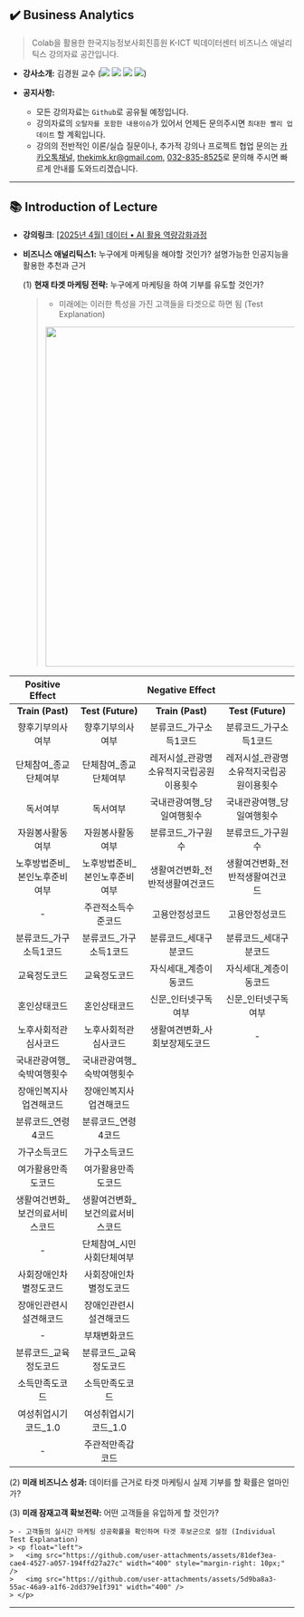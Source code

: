 ## ✔️ Business Analytics

> Colab을 활용한 한국지능정보사회진흥원 K-ICT 빅데이터센터 비즈니스 애널리틱스 강의자료 공간입니다.

- **강사소개:** 김경원 교수 (<a href="https://sites.google.com/view/thekimk" target="_blank"><img src="https://img.shields.io/badge/Homepage-4285F4?style=flat-square&logo=Google&logoColor=white"/></a> <a href="https://scholar.google.com/citations?hl=ko&user=nHPe-4UAAAAJ&view_op=list_works&sortby=pubdate" target="_blank"><img src="https://img.shields.io/badge/Google Scholar-4285F4?style=flat-square&logo=Google Scholar&logoColor=white"/></a> <a href="https://www.youtube.com/channel/UCEYxJNI5dhnn_CdC9BEWTuA" target="_blank"><img src="https://img.shields.io/badge/YouTube-FF0000?style=flat-square&logo=YouTube&logoColor=white"/></a> <a href="https://github.com/thekimk" target="_blank"><img src="https://img.shields.io/badge/Github-181717?style=flat-square&logo=Github&logoColor=white"/></a>)

- **공지사항:**
  - 모든 강의자료는 `Github`로 공유될 예정입니다.
  - 강의자료의 `오탈자를 포함한 내용이슈`가 있어서 언제든 문의주시면 `최대한 빨리 업데이트` 할 계획입니다.
  - 강의의 전반적인 이론/실습 질문이나, 추가적 강의나 프로젝트 협업 문의는 [카카오톡채널](http://pf.kakao.com/_Exfqqb), [thekimk.kr@gmail.com](mailto:thekimk.kr@gmail.com), [032-835-8525](tel:+82328358525)로 문의해 주시면 빠르게 안내를 도와드리겠습니다.

---

## 📚 Introduction of Lecture

- **강의링크**: [[2025년 4월] 데이터 • AI 활용 역량강화과정](https://kbig.kr/portal/kbig/educationalPracticeContent/edu_seminar?bltnNo=11742800453295)

<!--
![Image](https://github.com/user-attachments/assets/2419004c-a58b-45af-a589-50ad9e6f9841)
-->

- **비즈니스 애널리틱스1:** 누구에게 마케팅을 해야할 것인가? 설명가능한 인공지능을 활용한 추천과 근거

  (1) **현재 타겟 마케팅 전략:** 누구에게 마케팅을 하여 기부를 유도할 것인가?

    > - 미래에는 이러한 특성을 가진 고객들을 타겟으로 하면 됨 (Test Explanation)
    > <p float="left">
    >   <img src="https://github.com/user-attachments/assets/807b9ec8-85f0-4e91-9b2b-8441cd24e5cd" width="600" style="margin-right: 10px;" />
    > </p>

| **Positive Effect** |  | **Negative Effect** |  |
|:---:|:---:|:---:|:---:|
| **Train (Past)** | **Test (Future)** | **Train (Past)** | **Test (Future)** |
| 향후기부의사여부 | 향후기부의사여부 | 분류코드_가구소득1코드 | 분류코드_가구소득1코드 |
| 단체참여_종교단체여부 | 단체참여_종교단체여부 | 레저시설_관광명소유적지국립공원이용횟수 | 레저시설_관광명소유적지국립공원이용횟수 |
| 독서여부 | 독서여부 | 국내관광여행_당일여행횟수 | 국내관광여행_당일여행횟수 |
| 자원봉사활동여부 | 자원봉사활동여부 | 분류코드_가구원수 | 분류코드_가구원수 |
| 노후방법준비_본인노후준비여부 | 노후방법준비_본인노후준비여부 | 생활여건변화_전반적생활여건코드 | 생활여건변화_전반적생활여건코드 |
| - | 주관적소득수준코드 | 고용안정성코드 | 고용안정성코드 |
| 분류코드_가구소득1코드 | 분류코드_가구소득1코드 | 분류코드_세대구분코드 | 분류코드_세대구분코드 |
| 교육정도코드 | 교육정도코드 | 자식세대_계층이동코드 | 자식세대_계층이동코드 |
| 혼인상태코드 | 혼인상태코드 | 신문_인터넷구독여부 | 신문_인터넷구독여부 |
| 노후사회적관심사코드 | 노후사회적관심사코드 | 생활여견변화_사회보장제도코드 | - |
| 국내관광여행_숙박여행횟수 | 국내관광여행_숙박여행횟수 |  |  |
| 장애인복지사업견해코드 | 장애인복지사업견해코드 |  |  |
| 분류코드_연령4코드 | 분류코드_연령4코드 |  |  |
| 가구소득코드 | 가구소득코드 |  |  |
| 여가활용만족도코드 | 여가활용만족도코드 |  |  |
| 생활여건변화_보건의료서비스코드 | 생활여건변화_보건의료서비스코드 |  |  |
| - | 단체참여_시민사회단체여부 |  |  |
| 사회장애인차별정도코드 | 사회장애인차별정도코드 |  |  |
| 장애인관련시설견해코드 | 장애인관련시설견해코드 |  |  |
| - | 부채변화코드 |  |  |
| 분류코드_교육정도코드 | 분류코드_교육정도코드 |  |  |
| 소득만족도코드 | 소득만족도코드 |  |  |
| 여성취업시기코드_1.0 | 여성취업시기코드_1.0 |  |  |
| - | 주관적만족감코드 |  |  |

  (2) **미래 비즈니스 성과:** 데이터를 근거로 타겟 마케팅시 실제 기부를 할 확률은 얼마인가?

  (3) **미래 잠재고객 확보전략:** 어떤 고객들을 유입하게 할 것인가?

    > - 고객들의 실시간 마케팅 성공확률을 확인하며 타겟 후보군으로 설정 (Individual Test Explanation)
    > <p float="left">
    >   <img src="https://github.com/user-attachments/assets/81def3ea-cae4-4527-a057-194ffd27a27c" width="400" style="margin-right: 10px;" />
    >   <img src="https://github.com/user-attachments/assets/5d9ba8a3-55ac-46a9-a1f6-2dd379e1f391" width="400" />
    > </p>


---
